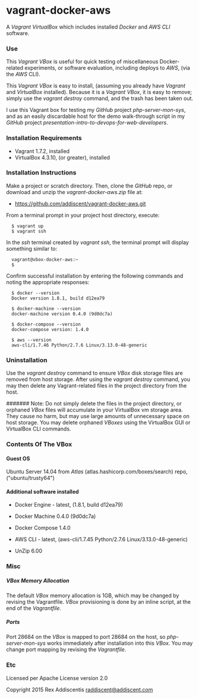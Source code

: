 # vagrant-docker-aws
A _Vagrant_ _VirtualBox_ which includes installed _Docker_ and _AWS CLI_ software.

### Use
This _Vagrant_ _VBox_ is useful for quick testing of miscellaneous Docker-related experiments, or software evaluation, including deploys to _AWS_, (via the _AWS_ CLI).

This _Vagrant_ _VBox_ is easy to install, (assuming you already have _Vagrant_ and _VirtualBox_ installed).  Because it is a _Vagrant_ _VBox_, it is easy to remove; simply use the _vagrant destroy_ command, and the trash has been taken out.

I use this Vagrant box for testing my _GitHub_ project _php-server-mon-sys_, and as an easily discardable host for the demo walk-through script in my _GitHub_ project _presentation-intro-to-devops-for-web-developers_.

### Installation Requirements

  * Vagrant 1.7.2, installed
  * VirtualBox 4.3.10, (or greater), installed

### Installation Instructions
Make a project or scratch directory.  Then, clone the _GitHub_ repo, or download and unzip the _vagrant-docker-aws.zip_ file at:

  * https://github.com/addiscent/vagrant-docker-aws.git

From a terminal prompt in your project host directory, execute:

      $ vagrant up
      $ vagrant ssh

In the _ssh_ terminal created by _vagrant ssh_, the terminal prompt will display something similar to:

      vagrant@vbox-docker-aws:~
      $

Confirm successful installation by entering the following commands and noting the appropriate responses:

      $ docker --version
      Docker version 1.8.1, build d12ea79

      $ docker-machine --version
      docker-machine version 0.4.0 (9d0dc7a)

      $ docker-compose --version
      docker-compose version: 1.4.0

      $ aws --version
      aws-cli/1.7.46 Python/2.7.6 Linux/3.13.0-48-generic

### Uninstallation
Use the _vagrant destroy_ command to ensure _VBox_ disk storage files are removed from host storage.  After using the _vagrant destroy_ command, you may then delete any Vagrant-related files in the project directory from the host.

####### Note: Do not simply delete the files in the project directory, or orphaned _VBox_ files will accumulate in your VirtualBox vm storage area.  They cause no harm, but may use large amounts of unnecessary space on host storage.  You may delete orphaned _VBoxes_ using the VirtualBox GUI or VirtualBox CLI commands.

### Contents Of The VBox
#### Guest OS
Ubuntu Server 14.04 from _Atlas_ (atlas.hashicorp.com/boxes/search) repo, ("ubuntu/trusty64")

#### Additional software installed

  * Docker Engine - latest, (1.8.1, build d12ea79)

  * Docker Machine 0.4.0 (9d0dc7a)

  * Docker Compose 1.4.0

  * AWS CLI - latest, (aws-cli/1.7.45 Python/2.7.6 Linux/3.13.0-48-generic)

  * UnZip 6.00

### Misc
##### VBox Memory Allocation
The default _VBox_ memory allocation is 1GB, which may be changed by revising the Vagrantfile.  _VBox_ provisioning is done by an inline script, at the end of the _Vagrantfile_.

##### Ports
Port 28684 on the _VBox_ is mapped to port 28684 on the host, so _php-server-mon-sys_ works immediately after installation into this _VBox_.  You may change port mapping by revising the _Vagrantfile_.

### Etc
Licensed per Apache License version 2.0

Copyright 2015 Rex Addiscentis raddiscent@addiscent.com
